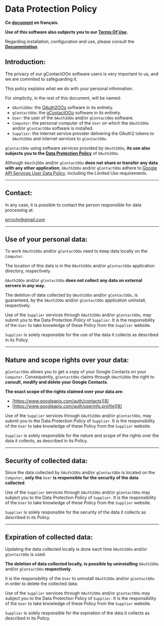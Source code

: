 # Data Protection Policy

**Ce [document][1] en français.**

**Use of this software also subjects you to our [Terms Of Use][2].**

Regarding installation, configuration and use, please consult the **[Documentation][3]**.

## Introduction:

The privacy of our gContactOOo software users is very important to us, and we are commited to safeguarding it.

This policy explains what we do with your personal information.

For simplicity, in the rest of this document, will be named:
- `OAuth2OOo`: the [OAuth2OOo][4] software in its entirety.
- `gContactOOo`: the [gContactOOo][5] software in its entirety.
- `User`: the user of the `OAuth2OOo` and/or `gContactOOo` software.
- `Computer`: the personal computer of the `User` on which the `OAuth2OOo` and/or `gContactOOo` software is installed.
- `Supplier`: the internet service provider delivering the OAuth2 tokens to `OAuth2OOo` and internet services to `gContactOOo`.

`gContactOOo` using software services provided by `OAuth2OOo`, **its use also subjects you to the [Data Protection Policy][6]** of `OAuth2OOo`.

Although `OAuth2OOo` and/or `gContactOOo` **does not share or transfer any data with any other application**, `OAuth2OOo` and/or `gContactOOo` adhere to [Google API Services User Data Policy][7], including the Limited Use requirements.

___
## Contact:

In any case, it is possible to contact the person responsible for data processing at:

prrvchr@gmail.com

___
## Use of your personal data:

To work `OAuth2OOo` and/or `gContactOOo` need to keep data locally on the `Computer`.

The location of this data is in the `OAuth2OOo` and/or `gContactOOo` application directory, respectively.

`OAuth2OOo` and/or `gContactOOo` **does not collect any data on external servers in any way.**

The deletion of data collected by `OAuth2OOo` and/or `gContactOOo`, is guaranteed, by the `OAuth2OOo` and/or `gContactOOo` application uninstall, respectively.

Use of the `Supplier` services through `OAuth2OOo` and/or `gContactOOo`, may submit you to the Data Protection Policy of `Supplier`. It is the responsibility of the `User` to take knowledge of these Policy from the `Supplier` website.

`Supplier` is solely responsible for the use of the data it collects as described in its Policy.

___
## Nature and scope rights over your data:

`gContactOOo` allows you to get a copy of your Google Contacts on your `Computer`. Consequently, `gContactOOo` claims through `OAuth2OOo` the right to **consult, modify and delete your Google Contacts**.

**The exact scope of the rights claimed over your data are:**
- [https://www.googleapis.com/auth/contacts][8]
- [https://www.googleapis.com/auth/userinfo.profile][8]

Use of the `Supplier` services through `OAuth2OOo` and/or `gContactOOo`, may submit you to the Data Protection Policy of `Supplier`. It is the responsibility of the `User` to take knowledge of these Policy from the `Supplier` website.

`Supplier` is solely responsible for the nature and scope of the rights over the data it collects, as described in its Policy.

___
## Security of collected data:

Since the data collected by `OAuth2OOo` and/or `gContactOOo` is located on the `Computer`, **only the** `User` **is responsible for the security of the data collected**.

Use of the `Supplier` services through `OAuth2OOo` and/or `gContactOOo` may subject you to the Data Protection Policy of `Supplier`. It is the responsibility of the `User` to take knowledge of these Policy from the `Supplier` website.

`Supplier` is solely responsible for the security of the data it collects as described in its Policy.

___
## Expiration of collected data:

Updating the data collected locally is done each time `OAuth2OOo` and/or `gContactOOo` is used.

**The deletion of data collected locally, is possible by uninstalling** `OAuth2OOo` and/or `gContactOOo` **respectively**.

It is the responsibility of the `User` to uninstall `OAuth2OOo` and/or `gContactOOo` in order to delete the collected data.

Use of the `Supplier` services through `OAuth2OOo` and/or `gContactOOo` may subject you to the Data Protection Policy of `Supplier`. It is the responsibility of the `User` to take knowledge of these Policy from the `Supplier` website.

`Supplier` is solely responsible for the expiration of the data it collects as described in its Policy.

[1]: <https://prrvchr.github.io/gContactOOo/source/gContactOOo/registration/PrivacyPolicy_fr>
[2]: <https://prrvchr.github.io/gContactOOo/source/gContactOOo/registration/TermsOfUse_en>
[3]: <https://prrvchr.github.io/gContactOOo>
[4]: <https://github.com/prrvchr/OAuth2OOo/releases/latest/download/OAuth2OOo.oxt>
[5]: <https://github.com/prrvchr/gContactOOo/releases/latest/download/gContactOOo.oxt>
[6]: <https://prrvchr.github.io/OAuth2OOo/source/OAuth2OOo/registration/PrivacyPolicy_en>
[7]: <https://developers.google.com/terms/api-services-user-data-policy?hl=en>
[8]: <https://developers.google.com/identity/protocols/oauth2/scopes#people>
